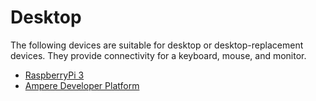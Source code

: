 # Desktop

The following devices are suitable for desktop or desktop-replacement devices. They provide connectivity for a keyboard, mouse, and monitor.

- [RaspberryPi 3](/boards/Raspberry-Pi-Foundation/raspberrypi3.md)
- [Ampere Developer Platform](/boards/Ampere/DeveloperPlatform.md)
